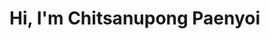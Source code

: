 # Hi, I'm Chitsanupong Paenyoi


<!--
🌿 I'm currently working on something cool (maybe)

💻 I'm currently learning Golang, Next.js and Flutter
-->

<!-- 🎮 I'm interested in game development, using [Godot Engine](https://github.com/godotengine/godot) and [Aseprite](https://[a;sd;l'a;lsd 
  github.com/aseprite/aseprite). -->

<!--
🗂️ [CKAN frontend project](https://github.com/JcsnP/datasets-with-ckan-demo-frontend)
-->

<!--
## Tech Stack
### Advanced
[![My Advanced Skills](https://skillicons.dev/icons?i=html,css,js,python,bootstrap,postman,react,express,gitgub)](https://skillicons.dev)
### Intermediate
[![My intermediate Skills](https://skillicons.dev/icons?i=cpp,flask,nodejs,mysql,mongodb,java,tailwind,emotion)](https://skillicons.dev)
### Beginner
[![My beginner Skills](https://skillicons.dev/icons?i=go,nextjs,php,postgres,ts,pug,fastapi,sequelize)](https://skillicons.dev)

### Currently learning
[![interested in](https://skillicons.dev/icons?i=babel,flutter,kotlin,redis,threejs,vim)](https://skillicons.dev)

### My Github Stats
[![GitHub Streak](https://streak-stats.demolab.com?user=JcsnP&theme=dark&border_radius=7&date_format=j%20M%5B%20Y%5D)](https://git.io/streak-stats)
-->
